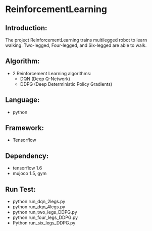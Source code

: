 # ReinforcementLearning

## Introduction:
The project ReinforcementLearning trains multilegged robot to learn walking. Two-legged, Four-legged, and Six-legged are able to walk.

## Algorithm:
   - 2 Reinforcement Learning algorithms:
      - DQN (Deep Q-Network)
      - DDPG (Deep Deterministic Policy Gradients)
   
## Language:
   - python 
   
## Framework:
   - Tensorflow

## Dependency: 
   - tensorflow 1.6
   - mujoco 1.5, gym
   
## Run Test:
   - python run_dqn_2legs.py
   - python run_dqn_4legs.py
   - python run_two_legs_DDPG.py
   - python run_four_legs_DDPG.py
   - Python run_six_legs_DDPG.py

